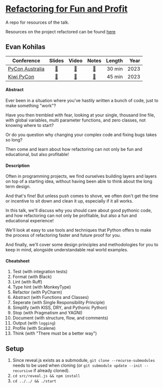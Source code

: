 # [Refactoring for Fun and Profit](https://ekohilas.github.io/refactoring-for-fun-and-profit)

A repo for resources of the talk.

Resources on the project refactored can be found [here](https://github.com/ekohilas/train-conductor-world-tools)

## Evan Kohilas

| Conference | Slides | Video | Notes | Length | Year |
|------------|:------:|:-----:|:-----:|-------:|-----:|
| [PyCon Australia](https://2023.pycon.org.au/) | [🔗](https://ekohilas.github.io/refactoring-for-fun-and-profit/pycon-au-2023) | [🔗](https://www.youtube.com/watch?v=9wgJhT8HpiA) | [🔗](https://2023.pycon.org.au/program/LCM73Z/) | 30 min | 2023 |
| [Kiwi PyCon](https://kiwipycon.nz/) | [🔗](https://ekohilas.github.io/refactoring-for-fun-and-profit/kiwi-pycon-2023) | [🔗](https://www.youtube.com/watch?v=yiU-t2jldEk) | [🔗](https://pretalx.com/kiwi-pycon-xii-2023/talk/QEENX9/) | 45 min | 2023 |

#### Abstract
Ever been in a situation where you've hastily written a bunch of code, just to make something "work"?

Have you then trembled with fear, looking at your single, thousand line file, with global variables, multi parameter functions, and zero classes, not knowing where to start?

Or do you question why changing your complex code and fixing bugs takes so long?

Then come and learn about how refactoring can not only be fun and educational, but also profitable!

#### Description
Often in programming projects, we find ourselves building layers and layers on top of a starting idea, without having been able to think about the long term design.

And that's fine! But unless push comes to shove, we often don't get the time or incentive to sit down and clean it up, especially if it all works.

In this talk, we'll discuss why you should care about good pythonic code, and how refactoring can not only be profitable, but also a fun and educational experience!

We'll look at easy to use tools and techniques that Python offers to make the process of refactoring faster and future proof for you.

And finally, we'll cover some design principles and methodologies for you to keep in mind, alongside understandable real world examples.

#### Cheatsheet
1. Test (with integration tests)
1. Format (with Black)
1. Lint (with Ruff)
1. Type hint (with MonkeyType)
1. Refactor (with PyCharm)
1. Abstract (with Functions and Classes)
1. Seperate (with Single Responsibility Principle)
1. Simplify (with KISS, DRY, and Pythonic Python)
1. Stop (with Pragmatism and YAGNI) 
1. Document (with structure, flow, and comments)
1. Output (with `logging`)
1. Profile (with Scalene)
1. Think (with "There must be a better way")

## Setup 
1. Since reveal.js exists as a submodule, `git clone --recurse-submodules` needs to be used when cloning (or `git submodule update --init --recursive` if already cloned).
2. `cd src/reveal.js && npm install`
3. `cd ../../ && ./start`
